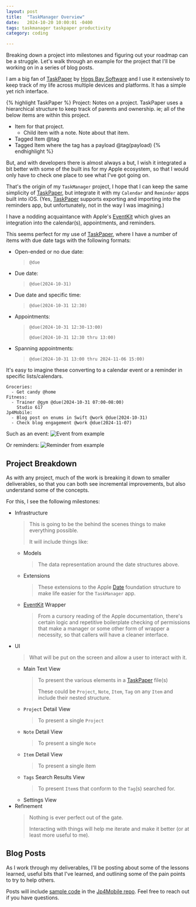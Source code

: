 ```yaml
---
layout: post
title:  "TaskManager Overview"
date:   2024-10-20 10:00:01 -0400
tags: taskmanager taskpaper productivity
category: coding

---
```


Breaking down a project into milestones and figuring out your roadmap can be a struggle. Let's walk through an example for the project that I'll be working on in a series of blog posts.

<!--more-->

I am a big fan of [TaskPaper][task-paper] by [Hogs Bay Software][hogs-bay] and I use it extensively to keep track of my life across multiple devices and platforms. It has a simple yet rich interface.

{% highlight TaskPaper %}
Project:
  Notes on a project.
  TaskPaper uses a hierarchical structure to keep track of parents and
  ownership.
  ie; all of the below items are within this project.

  - Item for that project.
    - Child item with a note.
      Note about that item.
  - Tagged Item @tag
  - Tagged Item where the tag has a payload @tag(payload)
{% endhighlight %}

But, and with developers there is almost always a but, I wish it integrated a bit better with some of the built ins for my Apple ecosystem, so that I would only have to check one place to see what I've got going on.

That's the origin of my `TaskManager` project, I hope that I can keep the same simplicity of [TaskPaper][task-paper], but integrate it with my `Calendar` and `Reminder` apps built into iOS. (Yes, [TaskPaper][task-paper] supports exporting and importing into the reminders app, but unfortunately, not in the way I was imagining.)

I have a nodding acquaintance with Apple's [EventKit][event-kit] which gives an integration into the calendar(s), appointments, and reminders.

This seems perfect for my use of [TaskPaper][task-paper], where I have a number of items with due date tags with the following formats:

* Open-ended or no due date:
  > `@due`
* Due date:
  > `@due(2024-10-31)`
* Due date and specific time:
  > `@due(2024-10-31 12:30)`
* Appointments:
  > `@due(2024-10-31 12:30-13:00)`
  >
  > `@due(2024-10-31 12:30 thru 13:00)`
* Spanning appointments:
  > `@due(2024-10-31 13:00 thru 2024-11-06 15:00)`
  
It's easy to imagine these converting to a calendar event or a reminder in specific lists/calendars.

```
Groceries:
  - Get candy @home
Fitness:
  - Trainer @gym @due(2024-10-31 07:00-08:00)
    Studio 617
Jp4Mobile:
  - Blog post on enums in Swift @work @due(2024-10-31)
  - Check blog engagement @work @due(2024-11-07)
```

Such as an event: ![Event from example](/img/Event-2024-10-20.png)

Or reminders: ![Reminder from example](/img/Reminders-2024-10-20.png)

## Project Breakdown

As with any project, much of the work is breaking it down to smaller deliverables, so that you can both see incremental improvements, but also understand some of the concepts.

For this, I see the following milestones:

- Infrastructure
  > This is going to be the behind the scenes things to make everything possible.
  >
  > It will include things like:
  - Models
    > The data representation around the date structures above.
  - Extensions
    > These extensions to the Apple [Date][date] foundation structure to make life easier for the `TaskManager` app.
  - [EventKit][event-kit] Wrapper
    > From a cursory reading of the Apple documentation, there's certain logic and repetitive boilerplate checking of permissions that make a manager or some other form of wrapper a necessity, so that callers will have a cleaner interface.
- UI
  > What will be put on the screen and allow a user to interact with it.
  - Main Text View
    > To present the various elements in a [TaskPaper][task-paper] file(s)
    >
    > These could be `Project`, `Note`, `Item`, `Tag` on any `Item` and include their nested structure.
  - `Project` Detail View
    > To present a single `Project`
  - `Note` Detail View
    > To present a single `Note`
  - `Item` Detail View
    > To present a single item
  - `Tags` Search Results View
    > To present `Item`s that conform to the `Tag`(s) searched for.
  - Settings View
- Refinement
  > Nothing is ever perfect out of the gate.
  >
  > Interacting with things will help me iterate and make it better (or at least more useful to me).

## Blog Posts

As I work through my deliverables, I'll be posting about some of the lessons learned, useful bits that I've learned, and outlining some of the pain points to try to help others.

Posts will include [sample code][sample-code] in the [Jp4Mobile repo][jp4mobile-repo]. Feel free to reach out if you have questions.

[task-paper]: https://www.TaskPaper.com
[hogs-bay]: https://www.HogsBaySoftware.com
[event-kit]: https://developer.apple.com/documentation/eventkit
[date]: https://developer.apple.com/documentation/foundation/date
[sample-code]: https://github.com/Jp4Mobile/SampleCode
[jp4mobile-repo]: https://github.com/Jp4Mobile
